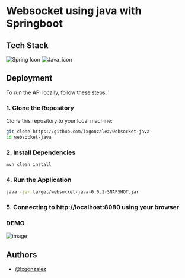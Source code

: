 # Websocket using java with Springboot

## Tech Stack

![Spring Icon](https://img.icons8.com/?size=48&id=90519&format=png&color=000000)
![Java_icon](https://img.icons8.com/?size=60&id=13679&format=png&color=000000)
## Deployment

To run the API locally, follow these steps:

### 1. Clone the Repository
Clone this repository to your local machine:
```bash
git clone https://github.com/lxgonzalez/websocket-java
cd websocket-java
```
### 2. Install Dependencies
```bash
mvn clean install
```
### 4. Run the Application
```bash
java -jar target/websocket-java-0.0.1-SNAPSHOT.jar
```
### 5. Connecting to http://localhost:8080 using your browser

### DEMO
![image](https://github.com/user-attachments/assets/52f62e65-e236-49e9-b6c6-b2b4ae449721)

## Authors

- [@lxgonzalez](https://github.com/lxgonzalez)
